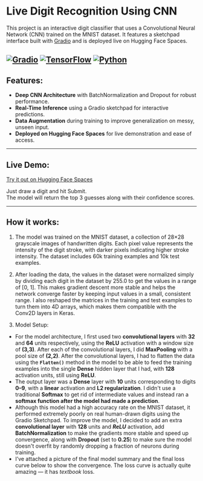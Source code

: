 # Live Digit Recognition Using CNN 

This project is an interactive digit classifier that uses a Convolutional Neural Network (CNN) trained on the MNIST dataset. It features a sketchpad interface built with [Gradio](https://www.gradio.app/) and is deployed live on Hugging Face Spaces.

[![Gradio](https://img.shields.io/badge/Gradio-App-blue?logo=gradio)](https://gradio.app)
[![TensorFlow](https://img.shields.io/badge/TensorFlow-ML-orange?logo=tensorflow)](https://www.tensorflow.org/)
[![Python](https://img.shields.io/badge/Python-3.10+-yellow?logo=python)](https://www.python.org/)
---
## Features: 
- **Deep CNN Architecture** with BatchNormalization and Dropout for robust performance.
- **Real-Time Inference** using a Gradio sketchpad for interactive predictions.
- **Data Augmentation** during training to improve generalization on messy, unseen input.
- **Deployed on Hugging Face Spaces** for live demonstration and ease of access.
--- 
## Live Demo: 
[Try it out on Hugging Face Spaces](https://huggingface.co/spaces/rezaenayati/Live_Digit_Recognition_Using_CNN)

Just draw a digit and hit Submit.  
The model will return the top 3 guesses along with their confidence scores.

---
## How it works: 
1. The model was trained on the MNIST dataset, a collection of 28×28 grayscale images of handwritten digits. Each pixel value represents the intensity of the digit stroke, with darker pixels indicating higher stroke intensity. The dataset includes 60k training examples and 10k test examples. 

2. After loading the data, the values in the dataset were normalized simply by dividing each digit in the dataset by 255.0 to get the values in a range of [0, 1]. This makes gradient descent more stable and helps the network converge faster by keeping input values in a small, consistent range. I also reshaped the matrices in the training and test examples to turn them into 4D arrays, which makes them compatible with the Conv2D layers in Keras.

3. Model Setup:
* For the model architecture, I first used two **convolutional layers** with **32** and **64** units respectively, using the **ReLU** activation with a window size of **(3,3)**. After each of the convolutional layers, I did **MaxPooling** with a pool size of **(2,2)**.
After the convolutional layers, I had to flatten the data using the **`Flatten()`** method in the model to be able to feed the training examples into the single **Dense** hidden layer that I had, with **128** activation units, still using **ReLU**.
* The output layer was a **Dense** layer with **10** units corresponding to digits **0–9**, with a **linear** activation and **L2 regularization**. I didn't use a traditional **Softmax** to get rid of intermediate values and instead ran a **softmax function after the model had made a prediction**.
* Although this model had a high accuracy rate on the MNIST dataset, it performed extremely poorly on real human-drawn digits using the Gradio Sketchpad. To improve the model, I decided to add an extra **convolutional layer** with **128** units and ***ReLU*** activation, add **BatchNormalization** to make the gradients more stable and speed up convergence, along with **Dropout** (set to **0.25**) to make sure the model doesn't overfit by randomly dropping a fraction of neurons during training.
* I’ve attached a picture of the final model summary and the final loss curve below to show the convergence. The loss curve is actually quite amazing — it has *textbook* loss.





